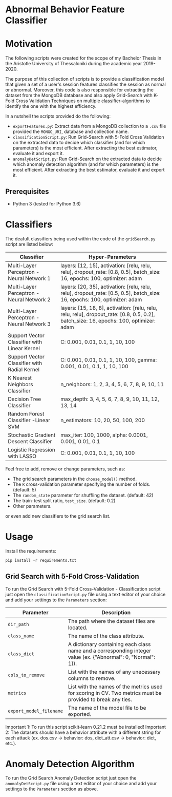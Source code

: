 # Abnormal Behavior Feature Classifier


# Motivation

The following scripts were created for the scope of my Bachelor Thesis in the Aristotle University of Thessaloniki during the academic year 2019-2020.

The purpose of this collection of scripts is to provide a classification model that given a set of a user's session features classifies the session as normal or abnormal. Moreover, this code is also responsible for extracting the dataset from the MongoDB database and also apply Grid-Search with K-Fold Cross Validation Techniques on multiple classifier-algorithms to identify the one with the highest efficiency.

In a nutshell the scripts provided do the following:

- `exportFeatures.py`: Extract data from a MongoDB collection to a `.csv` file provided the `MONGO_URI`, database and collection name.
- `classificationScript.py`: Run Grid-Search with 5-Fold Cross Validation on the extracted data to decide which classifier (and for which parameters) is the most efficient. After extracting the best estimator, evaluate it and export it.  
- `anomalyDetScript.py`: Run Grid-Search on the extracted data to decide which anomaly detection algorithm (and for which parameters) is the most efficient. After extracting the best estimator, evaluate it and export it.  

## Prerequisites

- Python 3 (tested for Python 3.6)

# Classifiers

The deafult classifiers being used within the code of the `gridSearch.py` script are listed below:

| Classifier          | Hyper-Parameters    |
| ------------------- | ------------------- |
Multi-Layer Perceptron - Neural Network 1 | layers: [12, 15], activation: [relu, relu, relu], dropout_rate: [0.8, 0.5], batch_size: 16, epochs: 100, optimizer: adam |
Multi-Layer Perceptron - Neural Network 2 | layers: [20, 35], activation: [relu, relu, relu], dropout_rate: [0.5, 0.5], batch_size: 16, epochs: 100, optimizer: adam |
Multi-Layer Perceptron - Neural Network 3 | layers: [15, 18, 8], activation: [relu, relu, relu, relu], dropout_rate: [0.8, 0.5, 0.2], batch_size: 16, epochs: 100, optimizer: adam |
Support Vector Classifier with Linear Kernel | C: 0.001, 0.01, 0.1, 1, 10, 100 |
Support Vector Classifier with Radial Kernel | C: 0.001, 0.01, 0.1, 1, 10, 100, gamma: 0.001, 0.01, 0.1, 1, 10, 100 |
K Nearest Neighbors Classifier |  n_neighbors: 1, 2, 3, 4, 5, 6, 7, 8, 9, 10, 11 |
Decision Tree Classifier | max_depth: 3, 4, 5, 6, 7, 8, 9, 10, 11, 12, 13, 14 |
Random Forest Classifier -Linear SVM | n_estimators: 10, 20, 50, 100, 200 |
Stochastic Gradient Descent Classifier | max_iter: 100, 1000, alpha: 0.0001, 0.001, 0.01, 0.1 |
Logistic Regression with LASSO | C: 0.001, 0.01, 0.1, 1, 10, 100 |


Feel free to  add, remove or change parameters, such as:

- The grid search parameters in the `choose_model()` method.
- The `K` cross-validation parameter specifying the number of folds. (default: 5)
- The `random_state` parameter for shuffling the dataset. (default: 42)
- The train-test split ratio, `test_size`. (default: 0.2)
- Other parameters.

or even add new classifiers to the grid search list.

# Usage

Install the requirements:

```markdown
pip install -r requirements.txt
```

## Grid Search with 5-Fold Cross-Validation

To run the Grid Search with 5-Fold Cross-Validation - Classification script just open the `classificationScript.py` file using a text editor of your choice and add your settings to the `Parameters` section:

| Parameter           | Description         |
| ------------------- | ------------------- |
| `dir_path`          | The path where the dataset files are located. |
| `class_name`        | The name of the class attribute. |
| `class_dict`        | A dictionary containing each class name and a corresponding integer value (ex. {"Abnormal": 0, "Normal": 1}). |
| `cols_to_remove`    | List with the names of any unecessary columns to remove. |
| `metrics`           | List with the names of the metrics used for scoring in CV. Two metrics must be provided to break any ties. |
| `export_model_filename` | The name of the model file to be exported. |

Important 1: To run this script scikit-learn 0.21.2 must be installed!
Important 2: The datasets should have a behavior attribute with a different string for each attack (ex. dos.csv -> behavior: dos, dict_att.csv -> behavior: dict, etc.).

# Anomaly Detection Algorithm

To run the Grid Search Anomaly Detection script just open the `anomalyDetScript.py` file using a text editor of your choice and add your settings to the `Parameters` section as above.
